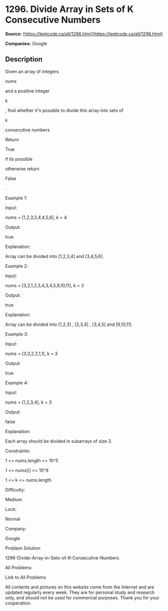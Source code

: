 # 1296. Divide Array in Sets of K Consecutive Numbers

**Source:** [https://leetcode.ca/all/1296.html](https://leetcode.ca/all/1296.html)

**Companies:** Google

## Description

Given an array of integers

nums

and a positive
            integer

k

, find whether it's possible to divide this array into sets
            of

k

consecutive numbers

Return

True

if its possible

otherwise return

False

.

Example 1:

Input:

nums = [1,2,3,3,4,4,5,6], k = 4

Output:

true

Explanation:

Array can be divided into [1,2,3,4] and [3,4,5,6].

Example 2:

Input:

nums = [3,2,1,2,3,4,3,4,5,9,10,11], k = 3

Output:

true

Explanation:

Array can be divided into [1,2,3] , [2,3,4] , [3,4,5] and [9,10,11].

Example 3:

Input:

nums = [3,3,2,2,1,1], k = 3

Output:

true

Example 4:

Input:

nums = [1,2,3,4], k = 3

Output:

false

Explanation:

Each array should be divided in subarrays of size 3.

Constraints:

1 <= nums.length <= 10^5

1 <= nums[i] <= 10^9

1 <= k <= nums.length

Difficulty:

Medium

Lock:

Normal

Company:

Google

Problem Solution

1296-Divide-Array-in-Sets-of-K-Consecutive-Numbers

All Problems:

Link to All Problems

All contents and pictures on this website come from the Internet and are updated regularly every week. They are for personal study and research only, and should not be used for commercial purposes. Thank you for your cooperation.

